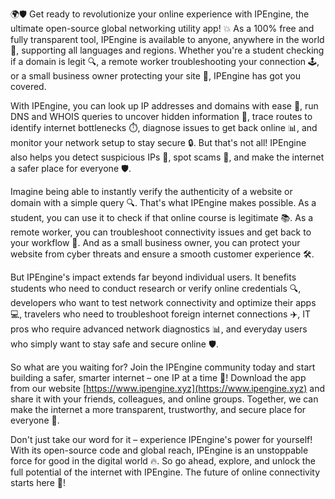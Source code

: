 🌍🛡️ Get ready to revolutionize your online experience with IPEngine, the ultimate open-source global networking utility app! 💥 As a 100% free and fully transparent tool, IPEngine is available to anyone, anywhere in the world 📡, supporting all languages and regions. Whether you're a student checking if a domain is legit 🔍, a remote worker troubleshooting your connection 🕹️, or a small business owner protecting your site 💼, IPEngine has got you covered.

With IPEngine, you can look up IP addresses and domains with ease 👀, run DNS and WHOIS queries to uncover hidden information 🔎, trace routes to identify internet bottlenecks ⏱️, diagnose issues to get back online 📊, and monitor your network setup to stay secure 🔒. But that's not all! IPEngine also helps you detect suspicious IPs 👀, spot scams 💸, and make the internet a safer place for everyone 🛡️.

Imagine being able to instantly verify the authenticity of a website or domain with a simple query 🔍. That's what IPEngine makes possible. As a student, you can use it to check if that online course is legitimate 📚. As a remote worker, you can troubleshoot connectivity issues and get back to your workflow 💼. And as a small business owner, you can protect your website from cyber threats and ensure a smooth customer experience 🛠️.

But IPEngine's impact extends far beyond individual users. It benefits students who need to conduct research or verify online credentials 🔍, developers who want to test network connectivity and optimize their apps 💻, travelers who need to troubleshoot foreign internet connections ✈️, IT pros who require advanced network diagnostics 📊, and everyday users who simply want to stay safe and secure online 🛡️.

So what are you waiting for? Join the IPEngine community today and start building a safer, smarter internet – one IP at a time 🔗! Download the app from our website [https://www.ipengine.xyz](https://www.ipengine.xyz) and share it with your friends, colleagues, and online groups. Together, we can make the internet a more transparent, trustworthy, and secure place for everyone 🌟.

Don't just take our word for it – experience IPEngine's power for yourself! With its open-source code and global reach, IPEngine is an unstoppable force for good in the digital world 🔥. So go ahead, explore, and unlock the full potential of the internet with IPEngine. The future of online connectivity starts here 🚀!